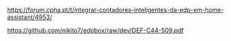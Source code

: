 https://forum.cpha.pt/t/integrar-contadores-inteligentes-da-edp-em-home-assistant/4953/

https://github.com/nikito7/edpbox/raw/dev/DEF-C44-509.pdf

